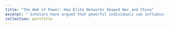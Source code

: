 ```yaml
---
title: "The Web of Power: How Elite Networks Shaped War and China"
excerpt: " Scholars have argued that powerful individuals can influence the path of a nation’s development.	Yet, the process through which individuals affect macro-level political economy outcomes remains unclear. This study uses the deadliest civil war in modern history, the Taiping Rebellion (1850–1864), to elucidate how one individual—Zeng Guofan—employed his personal elite networks to organize an army that suppressed the rebellion, and how these networks affected the nationâs power distribution. Two findings stand out: (i) counties with more elites in Zeng’s pre-war networks experienced more soldier deaths after he took power; and (ii) post-war political power shifted significantly toward the home counties of these very elites, which created a less balanced national-level power distribution. Our findings highlight the role of elite networks that propagate individual-level influences to shape national politics and the distribution of power in a society."
collection: portfolio
---
```

